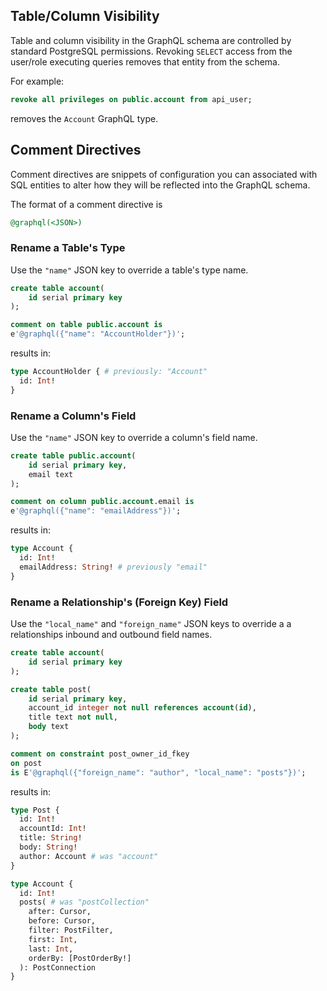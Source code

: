 ## Table/Column Visibility
Table and column visibility in the GraphQL schema are controlled by standard PostgreSQL permissions. Revoking `SELECT` access from the user/role executing queries removes that entity from the schema.

For example:
```sql
revoke all privileges on public.account from api_user;
```

removes the `Account` GraphQL type.


## Comment Directives

Comment directives are snippets of configuration you can associated with SQL entities to alter how they will be reflected into the GraphQL schema.

The format of a comment directive is

```sql
@graphql(<JSON>)
```

### Rename a Table's Type

Use the `"name"` JSON key to override a table's type name.

```sql
create table account(
    id serial primary key
);

comment on table public.account is
e'@graphql({"name": "AccountHolder"})';
```

results in:
```graphql
type AccountHolder { # previously: "Account"
  id: Int!
}
```

### Rename a Column's Field

Use the `"name"` JSON key to override a column's field name.

```sql
create table public.account(
    id serial primary key,
    email text
);

comment on column public.account.email is
e'@graphql({"name": "emailAddress"})';
```

results in:
```graphql
type Account {
  id: Int!
  emailAddress: String! # previously "email"
}
```

### Rename a Relationship's (Foreign Key) Field

Use the `"local_name"` and `"foreign_name"` JSON keys to override a a relationships inbound and outbound field names.

```sql
create table account(
    id serial primary key
);

create table post(
    id serial primary key,
    account_id integer not null references account(id),
    title text not null,
    body text
);

comment on constraint post_owner_id_fkey
on post
is E'@graphql({"foreign_name": "author", "local_name": "posts"})';

```

results in:
```graphql
type Post {
  id: Int!
  accountId: Int!
  title: String!
  body: String!
  author: Account # was "account"
}

type Account {
  id: Int!
  posts( # was "postCollection"
    after: Cursor,
    before: Cursor,
    filter: PostFilter,
    first: Int,
    last: Int,
    orderBy: [PostOrderBy!]
  ): PostConnection
}
```
